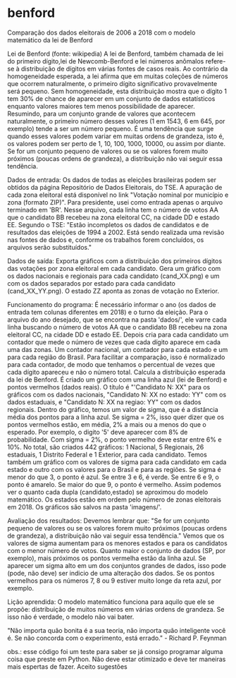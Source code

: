 # benford
Comparação dos dados eleitorais de 2006 a 2018 com o modelo matemático da lei de Benford

Lei de Benford (fonte: wikipedia)
A lei de Benford, também chamada de lei do primeiro dígito,lei de Newcomb-Benford e lei números anômalos refere-se à distribuição de dígitos em várias fontes de casos reais. Ao contrário da homogeneidade esperada, a lei afirma que em muitas coleções de números que ocorrem naturalmente, o primeiro dígito significativo provavelmente será pequeno. Sem homogeneidade, esta distribuição mostra que o dígito 1 tem 30% de chance de aparecer em um conjunto de dados estatísticos enquanto valores maiores tem menos possibilidade de aparecer.
Resumindo, para um conjunto grande de valores que acontecem naturalmente, o primeiro número desses valores (1 em 1543, 6 em 645, por exemplo) tende a ser um número pequeno. É uma tendência que surge quando esses valores podem variar em muitas ordens de grandeza, isto é, os valores podem ser perto de 1, 10, 100, 1000, 10000, ou assim por diante. 
Se for um conjunto pequeno de valores ou se os valores forem muito próximos (poucas ordens de grandeza), a distribuição não vai seguir essa tendência.

Dados de entrada:
Os dados de todas as eleições brasileiras podem ser obtidos da página Repositório de Dados Eleitorais, do TSE. A apuração de cada zona eleitoral está disponível no link "Votação nominal por município e zona (formato ZIP)". Para presidente, usei como entrada apenas o arquivo terminado em 'BR'.
Nesse arquivo, cada linha tem o número de votos AA que o candidato BB recebeu na zona eleitoral CC, na cidade DD e estado EE.
Segundo o TSE: "Estão incompletos os dados de candidatos e de resultados das eleições de 1994 a 2002. Está sendo realizada uma revisão nas fontes de dados e, conforme os trabalhos forem concluídos, os arquivos serão substituídos."

Dados de saída:
Exporta gráficos com a distribuição dos primeiros dígitos das votações por zona eleitoral em cada candidato.
Gera um gráfico com os dados nacionais e regionais para cada candidato (cand_XX.png) e um com os dados separados por estado para cada candidato (cand_XX_YY.png). O estado ZZ aponta as zonas de votação no Exterior.

Funcionamento do programa:
É necessário informar o ano (os dados de entrada tem colunas diferentes em 2018) e o turno da eleição.
Para o arquivo do ano desejado, que se encontra na pasta 'dados/', ele varre cada linha buscando o número de votos AA que o candidato BB recebeu na zona eleitoral CC, na cidade DD e estado EE.
Depois cria para cada candidato um contador que mede o número de vezes que cada dígito aparece em cada uma das zonas. Um contador nacional, um contador para cada estado e um para cada região do Brasil. Para facilitar a comparação, isso é normalizado para cada contador, de modo que tenhamos o percentual de vezes que cada dígito apareceu e não o número total.
Calcula a distribuição esperada da lei de Benford.
É criado um gráfico com uma linha azul (lei de Benford) e pontos vermelhos (dados reais). O título é "'Candidato N: XX" para os gráficos com os dados nacionais, "Candidato N: XX no estado: YY" com os dados estaduais, e "Candidato N: XX na regiao: YY" com os dados regionais. 
Dentro do gráfico, temos um valor de sigma, que é a distância média dos pontos para a linha azul. Se sigma = 2%, isso quer dizer que os pontos vermelhos estão, em média, 2% a mais ou a menos do que o esperado. Por exemplo, o digito '5' deve aparecer com 8% de probabilidade. Com sigma = 2%, o ponto vermelho deve estar entre 6% e 10%.
No total, são criados 442 gráficos: 1 Nacional, 5 Regionais, 26 estaduais, 1 Distrito Federal e 1 Exterior, para cada candidato.
Temos também um gráfico com os valores de sigma para cada candidato em cada estado e outro com os valores para o Brasil e para as regiões. Se sigma é menor do que 3, o ponto é azul. Se entre 3 e 6, é verde. Se entre 6 e 9, o ponto é amarelo. Se maior do que 9, o ponto é vermelho. Assim podemos ver o quanto cada dupla (candidato,estado) se aproximou do modelo matemático. Os estados estão em ordem pelo número de zonas eleitorais em 2018.
Os gráficos são salvos na pasta 'imagens/'.

Avaliação dos resultados:
Devemos lembrar que: "Se for um conjunto pequeno de valores ou se os valores forem muito próximos (poucas ordens de grandeza), a distribuição não vai seguir essa tendência." Vemos que os valores de sigma aumentam para os menores estados e para os candidatos com o menor número de votos. Quanto maior o conjunto de dados (SP, por exemplo), mais próximos os pontos vermelha estão da linha azul.
Se aparecer um sigma alto em um dos conjuntos grandes de dados, isso pode (pode, não deve) ser indicio de uma alteração dos dados. Se os pontos vermelhos para os números 7, 8 ou 9 estiver muito longe da reta azul, por exemplo.

Lição aprendida: 
O modelo matemático funciona para aquilo que ele se propõe: distribuição de muitos números em várias ordens de grandeza. Se isso não é verdade, o modelo não vai bater.

"Não importa quão bonita é a sua teoria, não importa quão inteligente você é. Se não concorda com o experimento, está errado." - Richard P. Feynman 


obs.:
esse código foi um teste para saber se já consigo programar alguma coisa que preste em Python. Não deve estar otimizado e deve ter maneiras mais espertas de fazer. Aceito sugestões
